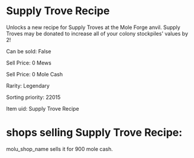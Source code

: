 # Supply Trove Recipe

Unlocks a new recipe for Supply Troves at the Mole Forge anvil. Supply Troves may be donated to increase all of your colony stockpiles' values by 2!

Can be sold: False

Sell Price: 0 Mews

Sell Price: 0 Mole Cash

Rarity: Legendary

Sorting priority: 22015

Item uid: Supply Trove Recipe

# shops selling Supply Trove Recipe:

molu_shop_name sells it for 900 mole cash.